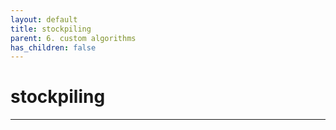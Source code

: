 ```yaml
---
layout: default
title: stockpiling
parent: 6. custom algorithms
has_children: false
---
```


# stockpiling
--------


